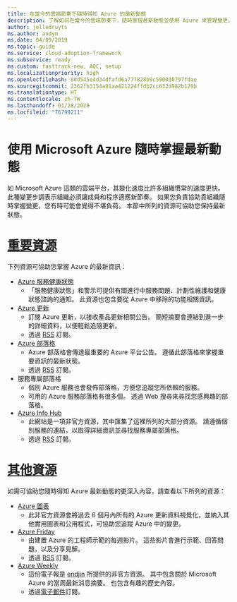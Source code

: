 ```yaml
---
title: 在當今的雲端節奏下隨時得知 Azure 的最新動態
description: 了解如何在當今的雲端節奏下，隨時掌握最新動態並使用 Azure 來管理變更。
author: jelledruyts
ms.author: andym
ms.date: 04/09/2019
ms.topic: guide
ms.service: cloud-adoption-framework
ms.subservice: ready
ms.custom: fasttrack-new, AQC, setup
ms.localizationpriority: high
ms.openlocfilehash: 8dd545e4d34dfafd6a777828b9c590030797fdae
ms.sourcegitcommit: 2362fb3154a91aa421224ffdb2cc632d982b129b
ms.translationtype: HT
ms.contentlocale: zh-TW
ms.lasthandoff: 01/28/2020
ms.locfileid: "76799211"
---
```

# <a name="stay-current-with-microsoft-azure"></a>使用 Microsoft Azure 隨時掌握最新動態

如 Microsoft Azure 這類的雲端平台，其變化速度比許多組織慣常的速度更快。 此種變更步調表示組織必須讓成員和程序適應新節奏。 如果您負責協助貴組織隨時掌握變更，您有時可能會覺得不堪負荷。 本節中所列的資源可協助您保持最新狀態。

<!-- markdownlint-disable MD025 -->

# <a name="top-resourcestabtopresources"></a>[重要資源](#tab/TopResources)

<!-- markdownlint-enable MD025 -->

下列資源可協助您掌握 Azure 的最新資訊：

- [Azure 服務健康狀態](https://docs.microsoft.com/azure/service-health/service-health-overview)
  - 「服務健康狀態」和警示可提供有關進行中服務問題、計劃性維護和健康狀態諮詢的通知。 此資源也包含要從 Azure 中移除的功能相關資訊。
- [Azure 更新](https://azure.microsoft.com/updates)
  - 訂閱 Azure 更新，以接收產品更新相關公告。 簡短摘要會連結到進一步的詳細資料，以便輕鬆追隨更新。
  - 透過 [RSS](https://azurecomcdn.azureedge.net/updates/feed) 訂閱。
- [Azure 部落格](https://azure.microsoft.com/blog)
  - Azure 部落格會傳達最重要的 Azure 平台公告。 遵循此部落格來掌握重要資訊的最新狀態。
  - 透過 [RSS](https://azurecomcdn.azureedge.net/blog/feed) 訂閱。
- 服務專屬部落格
  - 個別 Azure 服務也會發佈部落格，方便您追蹤您所依賴的服務。
  - 可用的 Azure 服務部落格有很多個。 透過 Web 搜尋來尋找您感興趣的部落格。
- [Azure Info Hub](https://azureinfohub.azurewebsites.net)
  - 此網站是一項非官方資源，其中匯集了這裡所列的大部分資源。 請遵循個別服務的連結，以取得詳細資訊並尋找服務專屬部落格。
  - 透過 [RSS](https://azureinfohub.azurewebsites.net/Feed?serviceTitle=Azure) 訂閱。

<!-- markdownlint-disable MD025 -->

# <a name="additional-resourcestabadditionalresources"></a>[其他資源](#tab/AdditionalResources)

<!-- markdownlint-enable MD025 -->

如需可協助您隨時得知 Azure 最新動態的更深入內容，請查看以下所列的資源：

- [Azure 圖表](https://azurecharts.com/)
  - 此非官方資源會將過去 6 個月內所有的 Azure 更新資料視覺化，並納入其他實用圖表和公用程式，可協助您追蹤 Azure 中的變更。
- [Azure Friday](https://channel9.msdn.com/Shows/Azure-Friday)
  - 由建置 Azure 的工程師示範的每週影片。 這些影片會進行示範、回答問題，以及分享見解。
  - 透過 [RSS](https://channel9.msdn.com/Shows/Azure-Friday/feed) 訂閱。
- [Azure Weekly](https://azureweekly.info)
  - 這份電子報是 [endjin](https://endjin.com) 所提供的非官方資源。 其中包含關於 Microsoft Azure 的當周最新消息摘要。 也包含有趣的歷史內容。
  - 透過[電子郵件](https://azureweekly.info)訂閱。
